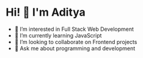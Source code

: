 # Hi! 👋 I'm Aditya

- 👀 I’m interested in Full Stack Web Development
- 🌱 I’m currently learning JavaScript
- 💞️ I’m looking to collaborate on Frontend projects
- 💬 Ask me about programming and development

<!---
techwithaditya/techwithaditya is a ✨ special ✨ repository because its `README.md` (this file) appears on your GitHub profile.
You can click the Preview link to take a look at your changes.
- 🤔 I’m looking for help with UI/UX Design
--->
